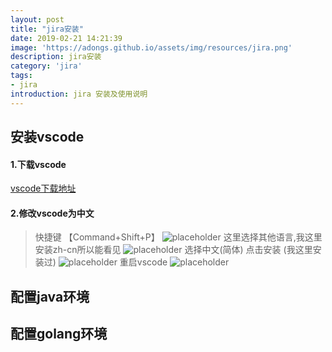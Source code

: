 ```yaml
---
layout: post
title: "jira安装"
date: 2019-02-21 14:21:39
image: 'https://adongs.github.io/assets/img/resources/jira.png'
description: jira安装
category: 'jira'
tags:
- jira
introduction: jira 安装及使用说明
---
```


## 安装vscode

#### 1.下载vscode

[vscode下载地址](https://code.visualstudio.com/)

#### 2.修改vscode为中文

> 快捷键 【Command+Shift+P】
![placeholder](https://adongs.github.io/assets/img/blog/vscode/1.png "vscode")
> 这里选择其他语言,我这里安装zh-cn所以能看见
![placeholder](https://adongs.github.io/assets/img/blog/vscode/2.png "vscode")
> 选择中文(简体) 点击安装 (我这里安装过)
![placeholder](https://adongs.github.io/assets/img/blog/vscode/3.png "vscode")
> 重启vscode
![placeholder](https://adongs.github.io/assets/img/blog/vscode/4.png "vscode")

## 配置java环境



## 配置golang环境